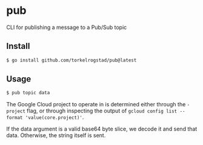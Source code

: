 # pub

CLI for publishing a message to a Pub/Sub topic

## Install

```bash
$ go install github.com/torkelrogstad/pub@latest
```

## Usage

```bash
$ pub topic data
```

The Google Cloud project to operate in is determined either through the
`-project` flag, or through inspecting the output of
`gcloud config list --format 'value(core.project)'`.

If the data argument is a valid base64 byte slice, we decode it and send that
data. Otherwise, the string itself is sent.
